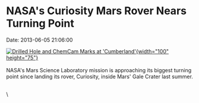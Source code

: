 NASA\'s Curiosity Mars Rover Nears Turning Point
================================================

Date: 2013-06-05 21:06:00

[![Drilled Hole and ChemCam Marks at
\'Cumberland\'](http://www.jpl.nasa.gov/images/msl/20130605/pia17069-th.jpg){width="100"
height="75"}](http://www.jpl.nasa.gov/news/news.cfm?release=2013-187&rn=news.xml&rst=3815)\
\
NASA\'s Mars Science Laboratory mission is approaching its biggest
turning point since landing its rover, Curiosity, inside Mars\' Gale
Crater last summer.

\
\
